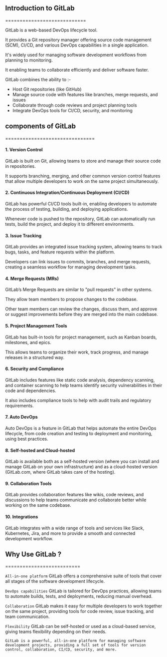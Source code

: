 ## Introduction to GitLab
============================


GitLab is a web-based DevOps lifecycle tool. 

It provides a Git repository manager offering source code management (SCM), CI/CD, and various DevOps capabilities in a single application. 

It's widely used for managing software development workflows from planning to monitoring.

It enabling teams to collaborate efficiently and deliver software faster.

GitLab combines the ability to :-

 - Host Git repositories (like GitHub)
 - Manage source code with features like branches, merge requests, and issues
 - Collaborate through code reviews and project planning tools
 - Integrate DevOps tools for CI/CD, security, and monitoring

## components of GitLab
===============================


#### 1. Version Control

GitLab is built on Git, allowing teams to store and manage their source code in repositories. 

It supports branching, merging, and other common version control features that allow multiple developers to work on the same project simultaneously.

#### 2. Continuous Integration/Continuous Deployment (CI/CD)

GitLab has powerful CI/CD tools built-in, enabling developers to automate the process of testing, building, and deploying applications. 

Whenever code is pushed to the repository, GitLab can automatically run tests, build the project, and deploy it to different environments.

#### 3. Issue Tracking

GitLab provides an integrated issue tracking system, allowing teams to track bugs, tasks, and feature requests within the platform. 

Developers can link issues to commits, branches, and merge requests, creating a seamless workflow for managing development tasks.

#### 4. Merge Requests (MRs)

GitLab’s Merge Requests are similar to "pull requests" in other systems. 

They allow team members to propose changes to the codebase. 

Other team members can review the changes, discuss them, and approve or suggest improvements before they are merged into the main codebase.

#### 5. Project Management Tools

GitLab has built-in tools for project management, such as Kanban boards, milestones, and epics. 

This allows teams to organize their work, track progress, and manage releases in a structured way.

#### 6. Security and Compliance

GitLab includes features like static code analysis, dependency scanning, and container scanning to help teams identify security vulnerabilities in their code and dependencies. 

It also includes compliance tools to help with audit trails and regulatory requirements.

#### 7. Auto DevOps

Auto DevOps is a feature in GitLab that helps automate the entire DevOps lifecycle, from code creation and testing to deployment and monitoring, using best practices.

#### 8. Self-hosted and Cloud-hosted

GitLab is available both as a self-hosted version (where you can install and manage GitLab on your own infrastructure) and as a cloud-hosted version (GitLab.com, where GitLab takes care of the hosting).

#### 9. Collaboration Tools

GitLab provides collaboration features like wikis, code reviews, and discussions to help teams communicate and collaborate better while working on the same codebase.

#### 10. Integrations

GitLab integrates with a wide range of tools and services like Slack, Kubernetes, Jira, and more to provide a smooth and connected development workflow.



## Why Use GitLab ?
==========================


`All-in-one platform` GitLab offers a comprehensive suite of tools that cover all stages of the software development lifecycle.

`DevOps capabilities` GitLab is tailored for DevOps practices, allowing teams to automate builds, tests, and deployments, reducing manual overhead.

`Collaboration` GitLab makes it easy for multiple developers to work together on the same project, providing tools for code review, issue tracking, and team communication.

`Flexibility` GitLab can be self-hosted or used as a cloud-based service, giving teams flexibility depending on their needs.


`GitLab is a powerful, all-in-one platform for managing software development projects, providing a full set of tools for version control, collaboration, CI/CD, security, and more.`



